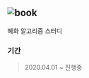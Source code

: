 ## ![book](https://user-images.githubusercontent.com/46267635/79640359-36beb200-81cc-11ea-8c1b-93a3c6f60263.png)
혜화 알고리즘 스터디
### 기간
> 2020.04.01 ~ 진행중
